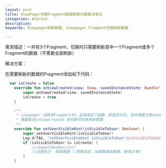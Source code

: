 ```yaml
---
layout: post
title: ViewPager切换Fragment数据刷新问题解决笔记
categories: Android
description: 
keywords: Viewpager刷新数据, Viewpager Fragment切换刷新数据

---
```


需求描述：一共有3个Fragment，切换时只需要刷新其中一个Fragment或多个Fragment的数据（不需要全部刷新）

解决方案：

在需要刷新的数据的Fragment添加如下代码：

```kotlin
  var isCreate = false
    override fun onViewCreated(view: View, savedInstanceState: Bundle?) {
        super.onViewCreated(view, savedInstanceState)
        isCreate = true
    }

    /**
     * viewpager 切换本Fragment时，会调用这个函数，即是否可见，另外需要注意setUserVisibleHint 一开始的状态不准确，
     * 需要配合onViewCreated 来判断何时来刷新数据
     */
    override fun setUserVisibleHint(isVisibleToUser: Boolean) {
        super.setUserVisibleHint(isVisibleToUser)
        Log.d(TAG, "setUserVisibleHint isVisibleToUser:$isVisibleToUser")
        if (isVisibleToUser && isCreate) {
            //requestOwnDevice()
            //这里执行  刷新数据（ 网络请求、加载数据库数据、更改UI等）
        }
    }
```

